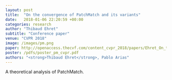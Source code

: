 ```yaml
---
layout: post
title:  "On the convergence of PatchMatch and its variants"
date:   2018-01-06 22:20:59 +00:00
categories: research
author: "Thibaud Ehret"
subtitle: "Conference paper"
venue: "CVPR 2018"
image: /images/pm.png
paper: http://openaccess.thecvf.com/content_cvpr_2018/papers/Ehret_On_the_Convergence_CVPR_2018_paper.pdf
poster: /pdfs/poster_pm_cvpr.pdf
authors: "<strong>Thibaud Ehret</strong>, Pablo Arias"
---
```

A theoretical analysis of PatchMatch.
